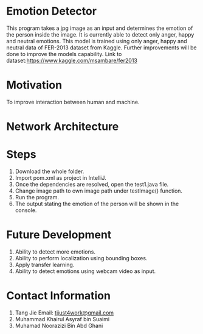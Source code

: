 # Emotion Detector
This program takes a jpg image as an input and determines the emotion of the person inside the image. It is currently able to detect only anger, happy and neutral emotions. This model is trained using only anger, happy and neutral data of FER-2013 dataset from Kaggle. Further improvements will be done to improve the models capability. 
Link to dataset:https://www.kaggle.com/msambare/fer2013

# Motivation
To improve interaction between human and machine.

# Network Architecture

# Steps
1. Download the whole folder.
2. Import pom.xml as project in IntelliJ.
3. Once the dependencies are resolved, open the test1.java file.
4. Change image path to own image path under testImage() function.
5. Run the program.
6. The output stating the emotion of the person will be shown in the console.

# Future Development
1. Ability to detect more emotions.
2. Ability to perform localization using bounding boxes.
3. Apply transfer learning.
4. Ability to detect emotions using webcam video as input.

# Contact Information
1. Tang Jie     Email: tjjust4work@gmail.com
2. Muhammad Khairul Asyraf bin Suaimi
3. Muhamad Noorazizi Bin Abd Ghani
